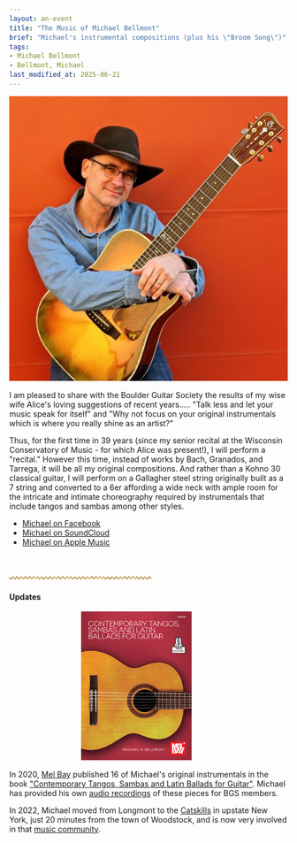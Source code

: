 ```yaml
---
layout: an-event
title: "The Music of Michael Bellmont"
brief: "Michael's instrumental compositions (plus his \"Broom Song\")"
tags:
- Michael Bellmont
- Bellmont, Michael
last_modified_at: 2025-06-21
---
```

![MichaelBellmont](/pics/20160229-MichaelBellmont.jpg)

I am pleased to share with the Boulder Guitar Society the results of my wise wife Alice's loving suggestions of recent years..... "Talk less and let your music speak for itself" and "Why not focus on your original instrumentals which is where you really shine as an artist?"   

Thus, for the first time in 39 years (since my senior recital at the Wisconsin Conservatory of Music - for which Alice was present!), I will perform a "recital."  However this time, instead of works by Bach, Granados, and Tarrega, it will be all my original compositions.  And rather than a Kohno 30 classical guitar, I will perform on a Gallagher steel string originally built as a 7 string and converted to a 6er affording a wide neck with ample room for the intricate and intimate choreography required by instrumentals that include tangos and sambas among other styles. 

* [Michael on Facebook](https://www.facebook.com/michael.bellmont.9/)
* [Michael on SoundCloud](https://soundcloud.com/user-447698990)
* [Michael on Apple Music](https://music.apple.com/us/artist/michael-bellmont/1156473663)
<br>

![line](/pics/wgly-line.png)

#### Updates ####

<p><img src="/pics/20160229-MichaelBellmontBook.jpg" alt="BookCover" style="margin-left: 130px; width: 200px;"></p>

In 2020, <ins>Mel Bay</ins> published 16 of Michael's original instrumentals in the book ["Contemporary Tangos, Sambas and Latin Ballads for Guitar"](https://www.melbay.com/Author/Default.aspx?AuthorId=164559).  Michael has provided his own [audio recordings](https://extra.melbay.com/extra.asp?Productid=30587MEB&title=Contemporary%20Tangos,%20Sambas%20and%20Latin%20Ballads%20for%20Guitar&author=Michael%20Bellmont) of these pieces for BGS members.  

In 2022, Michael moved from Longmont to the <ins>Catskills</ins> in upstate New York, just 20 minutes from the town of Woodstock, and is now very involved in that [music community](https://www.facebook.com/100064760704180/posts/1127204619448218/?_rdr).  
